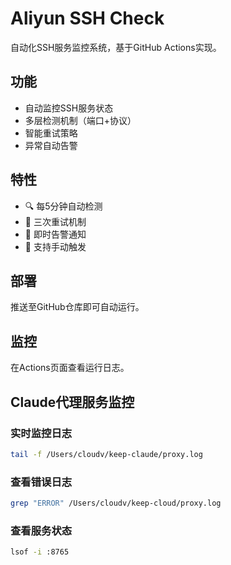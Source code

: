 # Aliyun SSH Check

自动化SSH服务监控系统，基于GitHub Actions实现。

## 功能

- 自动监控SSH服务状态
- 多层检测机制（端口+协议）
- 智能重试策略
- 异常自动告警

## 特性

- 🔍 每5分钟自动检测
- 🔄 三次重试机制
- 📢 即时告警通知
- 🚀 支持手动触发

## 部署

推送至GitHub仓库即可自动运行。

## 监控

在Actions页面查看运行日志。

## Claude代理服务监控

### 实时监控日志
```bash
tail -f /Users/cloudv/keep-claude/proxy.log
```

### 查看错误日志
```bash
grep "ERROR" /Users/cloudv/keep-cloud/proxy.log
```

### 查看服务状态
```bash
lsof -i :8765
```
